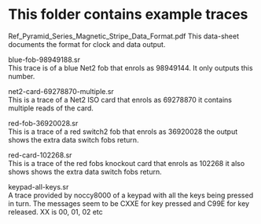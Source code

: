 # This folder contains example traces

Ref_Pyramid_Series_Magnetic_Stripe_Data_Format.pdf
This data-sheet documents the format for clock and data output.

blue-fob-98949188.sr  
This trace is of a blue Net2 fob that enrols as 98949144. It only outputs this number.

net2-card-69278870-multiple.sr  
This is a trace of a Net2 ISO card that enrols as 69278870 it contains multiple reads of the card.

red-fob-36920028.sr  
This is a trace of a red switch2 fob that enrols as 36920028 the output shows the extra data switch fobs return.

red-card-102268.sr  
This is a trace of the red fobs knockout card that enrols as 102268 it also shows shows the extra data switch fobs return. 

keypad-all-keys.sr  
A trace provided by noccy8000 of a keypad with all the keys being pressed in turn.
The messages seem to be CXXE for key pressed and C99E for key released.
XX is 00, 01, 02 etc
